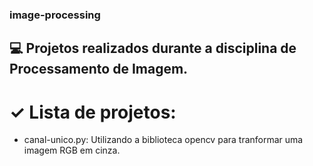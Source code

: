 ### image-processing

## 💻 Projetos realizados durante a disciplina de Processamento de Imagem.

# ✓ Lista de projetos:

- canal-unico.py: Utilizando a biblioteca opencv para tranformar uma imagem RGB em cinza.